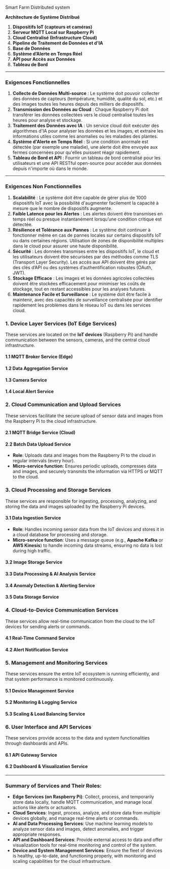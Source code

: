 Smart Farm Distributed system

**Architecture de Système Distribué**

1. **Dispositifs IoT (capteurs et caméras)**
2. **Serveur MQTT Local sur Raspberry Pi**
3. **Cloud Centralisé (Infrastructure Cloud)**
4. **Pipeline de Traitement de Données et d'IA**
5. **Base de Données**
6. **Système d’Alerte en Temps Réel**
7. **API pour Accès aux Données**
8. **Tableau de Bord**

---

### **Exigences Fonctionnelles**

1. **Collecte de Données Multi-source** : Le système doit pouvoir collecter des données de capteurs (température, humidité, qualité du sol, etc.) et des images toutes les heures depuis des milliers de dispositifs.
2. **Transmission des Données au Cloud** : Chaque Raspberry Pi doit transférer les données collectées vers le cloud centralisé toutes les heures pour analyse et stockage.
3. **Traitement des Données avec IA** : Un service cloud doit exécuter des algorithmes d'IA pour analyser les données et les images, et extraire les informations utiles comme les anomalies ou les maladies des plantes.
4. **Système d'Alerte en Temps Réel** : Si une condition anormale est détectée (par exemple une maladie), une alerte doit être envoyée aux fermes concernées pour qu'elles puissent réagir rapidement.
5. **Tableau de Bord et API** : Fournir un tableau de bord centralisé pour les utilisateurs et une API RESTful open-source pour accéder aux données depuis n'importe où dans le monde.

---

### **Exigences Non Fonctionnelles**

1. **Scalabilité** : Le système doit être capable de gérer plus de 1000 dispositifs IoT avec la possibilité d'augmenter facilement la capacité à mesure que le nombre de dispositifs augmente.
2. **Faible Latence pour les Alertes** : Les alertes doivent être transmises en temps réel ou presque instantanément lorsqu’une condition critique est détectée.
3. **Résilience et Tolérance aux Pannes** : Le système doit continuer à fonctionner même en cas de pannes locales sur certains dispositifs IoT ou dans certaines régions. Utilisation de zones de disponibilité multiples dans le cloud pour assurer une haute disponibilité.
4. **Sécurité** : Les données transmises entre les dispositifs IoT, le cloud et les utilisateurs doivent être sécurisées par des méthodes comme TLS (Transport Layer Security). Les accès aux API doivent être gérés par des clés d’API ou des systèmes d’authentification robustes (OAuth, JWT).
5. **Stockage Efficace** : Les images et les données agricoles collectées doivent être stockées efficacement pour minimiser les coûts de stockage, tout en restant accessibles pour les analyses futures.
6. **Maintenance Facile et Surveillance** : Le système doit être facile à maintenir, avec des capacités de surveillance centralisée pour identifier rapidement les problèmes dans le réseau IoT ou dans les services cloud.


### **1. Device Layer Services (IoT Edge Services)**

These services are located on the **IoT devices** (Raspberry Pi) and handle communication between the sensors, cameras, and the central cloud infrastructure.

#### 1.1 **MQTT Broker Service (Edge)**

#### 1.2 **Data Aggregation Service**

#### 1.3 **Camera Service**

#### 1.4 **Local Alert Service**

### **2. Cloud Communication and Upload Services**

These services facilitate the secure upload of sensor data and images from the Raspberry Pi to the cloud infrastructure.

#### 2.1 **MQTT Bridge Service (Cloud)**

#### 2.2 **Batch Data Upload Service**

- **Role**: Uploads data and images from the Raspberry Pi to the cloud in regular intervals (every hour).
- **Micro-service function**: Ensures periodic uploads, compresses data and images, and securely transmits the information via HTTPS or MQTT to the cloud.

### **3. Cloud Processing and Storage Services**

These services are responsible for ingesting, processing, analyzing, and storing the data and images uploaded by the Raspberry Pi devices.

#### 3.1 **Data Ingestion Service**

- **Role**: Handles incoming sensor data from the IoT devices and stores it in a cloud database for processing and storage.
- **Micro-service function**: Uses a message queue (e.g., **Apache Kafka** or **AWS Kinesis**) to handle incoming data streams, ensuring no data is lost during high traffic.

#### 3.2 **Image Storage Service**

#### 3.3 **Data Processing & AI Analysis Service**

#### 3.4 **Anomaly Detection & Alerting Service**

#### 3.5 **Data Storage Service**

### **4. Cloud-to-Device Communication Services**

These services allow real-time communication from the cloud to the IoT devices for sending alerts or commands.

#### 4.1 **Real-Time Command Service**

#### 4.2 **Alert Notification Service**

### **5. Management and Monitoring Services**

These services ensure the entire IoT ecosystem is running efficiently, and that system performance is monitored continuously.

#### 5.1 **Device Management Service**

#### 5.2 **Monitoring & Logging Service**

#### 5.3 **Scaling & Load Balancing Service**

### **6. User Interface and API Services**

These services provide access to the data and system functionalities through dashboards and APIs.

#### 6.1 **API Gateway Service**

#### 6.2 **Dashboard & Visualization Service**


---

### **Summary of Services and Their Roles:**

- **Edge Services (on Raspberry Pi)**: Collect, process, and temporarily store data locally, handle MQTT communication, and manage local actions like alerts or actuators.
- **Cloud Services**: Ingest, process, analyze, and store data from multiple devices globally, and manage real-time alerts or commands.
- **AI and Data Processing Services**: Use machine learning models to analyze sensor data and images, detect anomalies, and trigger appropriate responses.
- **API and Dashboard Services**: Provide external access to data and offer visualization tools for real-time monitoring and control of the system.
- **Device and System Management Services**: Ensure the fleet of devices is healthy, up-to-date, and functioning properly, with monitoring and scaling capabilities for the cloud infrastructure.
